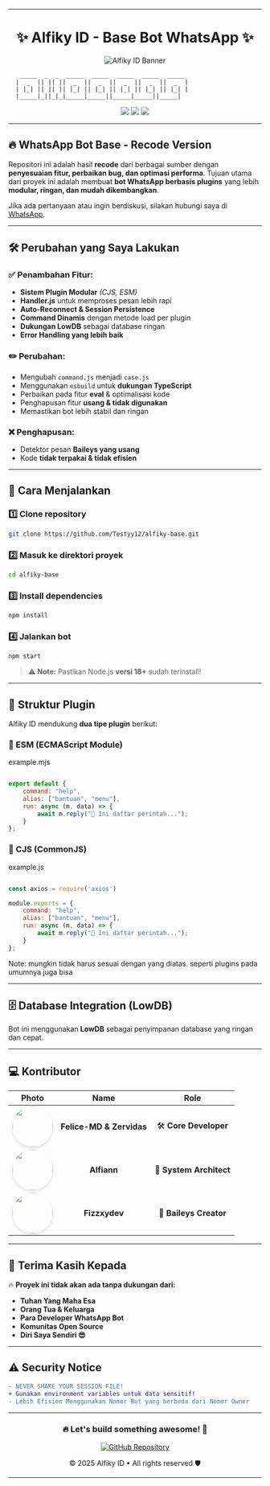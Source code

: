
---

<h1 align="center">✨ Alfiky ID - Base Bot WhatsApp ✨</h1>  

<p align="center">
  <img src="https://cardivo.vercel.app/api?name=Alfiky%20ID&description=🎁%20Base%20WhatsApp%20bot%20type%20case%20and%20plugins%20(cjs,esm,ts)&image=https://files.catbox.moe/j7k8st.jpg&backgroundColor=%23ecf0f1&github=Testyy12&pattern=leaf&colorPattern=%23eaeaea" alt="Alfiky ID Banner">
</p>  

```ascii
   _____  _  _  _____  _____  _____  _____  _____  
  |  _  || || ||  _  ||  _  ||  _  ||  _  ||  _  |  
  | |_| || || || |_| || |_| || |_| || |_| || |_| |  
  |_____|_||_|_|_____|_____||_____|_____||_____|  
```

<p align="center">
  <img src="https://img.shields.io/badge/Version-1.0.0-blue?style=for-the-badge">
  <img src="https://img.shields.io/badge/Node.js-%3E%3D18-green?style=for-the-badge">
  <img src="https://img.shields.io/badge/License-MIT-red?style=for-the-badge">
</p>  

---

## 🔥 WhatsApp Bot Base - Recode Version  

Repositori ini adalah hasil **recode** dari berbagai sumber dengan **penyesuaian fitur, perbaikan bug, dan optimasi performa**. Tujuan utama dari proyek ini adalah membuat **bot WhatsApp berbasis plugins** yang lebih **modular, ringan, dan mudah dikembangkan**.  

Jika ada pertanyaan atau ingin berdiskusi, silakan hubungi saya di [WhatsApp](https://wa.me/6285785313072).  

---

## 🛠️ Perubahan yang Saya Lakukan  

### ✅ **Penambahan Fitur:**  
- **Sistem Plugin Modular** *(CJS, ESM)*
- **Handler.js** untuk memproses pesan lebih rapi  
- **Auto-Reconnect & Session Persistence**  
- **Command Dinamis** dengan metode load per plugin  
- **Dukungan LowDB** sebagai database ringan  
- **Error Handling yang lebih baik**  

### ✏️ **Perubahan:**  
- Mengubah `command.js` menjadi `case.js`  
- Menggunakan `esbuild` untuk **dukungan TypeScript**  
- Perbaikan pada fitur **eval** & optimalisasi kode  
- Penghapusan fitur **usang & tidak digunakan**  
- Memastikan bot lebih stabil dan ringan  

### ❌ **Penghapusan:**  
- Detektor pesan **Baileys yang usang**  
- Kode **tidak terpakai & tidak efisien**  

---

## 🚀 Cara Menjalankan  

### **1️⃣ Clone repository**  
```bash
git clone https://github.com/Testyy12/alfiky-base.git
```

### **2️⃣ Masuk ke direktori proyek**  
```bash
cd alfiky-base
```

### **3️⃣ Install dependencies**  
```bash
npm install
```

### **4️⃣ Jalankan bot**  
```bash
npm start
```

> **⚠️ Note:** Pastikan Node.js **versi 18+** sudah terinstall!  

---

## 🔌 Struktur Plugin  

Alfiky ID mendukung **dua tipe plugin** berikut:  

### **📌 ESM (ECMAScript Module)**  

example.mjs

```js

export default {
    command: "help",
    alias: ["bantuan", "menu"],
    run: async (m, data) => {
        await m.reply("📜 Ini daftar perintah...");
    }
};

```


### **📌 CJS (CommonJS)** 

example.js

```js

const axios = require('axios')

module.exports = {
    command: "help",
    alias: ["bantuan", "menu"],
    run: async (m, data) => {
        await m.reply("📜 Ini daftar perintah...");
    }
};

```

Note: mungkin tidak harus sesuai dengan yang diatas. seperti plugins pada umumnya juga bisa

---

## 🗄️ Database Integration (LowDB)  

Bot ini menggunakan **LowDB** sebagai penyimpanan database yang ringan dan cepat.  


---

## 💻 Kontributor  

<div align="center">

| **Photo** | **Name**              | **Role**                |
|:---------:|:---------------------:|:-----------------------:|
| <img src="https://avatars.githubusercontent.com/u/97213948?v=4" width="80" style="border-radius:50%; box-shadow: 0 4px 6px rgba(0,0,0,0.1);" /> | **Felice-MD & Zervidas**       | 🛠️ **Core Developer**    |
| <img src="https://avatars.githubusercontent.com/u/198647531?v=4" width="80" style="border-radius:50%; box-shadow: 0 4px 6px rgba(0,0,0,0.1);" /> | **Alfiann**      | 🎨 **System Architect**  |
| <img src="https://avatars.githubusercontent.com/u/192673517?v=4" width="80" style="border-radius:50%; box-shadow: 0 4px 6px rgba(0,0,0,0.1);" /> | **Fizzxydev**      | 🚀 **Baileys Creator**   |

</div>

---

## 📜 Terima Kasih Kepada  

🔥 **Proyek ini tidak akan ada tanpa dukungan dari:**  
- **Tuhan Yang Maha Esa**  
- **Orang Tua & Keluarga**  
- **Para Developer WhatsApp Bot**  
- **Komunitas Open Source**  
- **Diri Saya Sendiri 😎**  

---

## ⚠️ Security Notice  
```diff
- NEVER SHARE YOUR SESSION FILE! 
+ Gunakan environment variables untuk data sensitif!
- Lebih Efisien Menggunakan Nomor Bot yang berbeda dari Nomor Owner
```

---

<h3 align="center">🔥 Let's build something awesome! 🚀</h3>  

<p align="center">
  <a href="https://github.com/Testyy12" target="_blank" rel="noopener noreferrer">
    <img src="https://img.shields.io/badge/GitHub-100000?style=for-the-badge&logo=github&logoColor=white" alt="GitHub Repository">
  </a>
</p>  

<p align="center">© 2025 Alfiky ID • All rights reserved 🛡️</p>  

---
